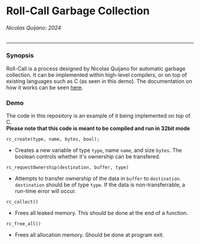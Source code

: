 # Roll-Call Garbage Collection
###### Nicolas Quijano: 2024
---
### Synopsis
Roll-Call is a process designed by Nicolas Quijano for automatic garbage collection. It can be implemented within high-level compilers, or on top of existing languages such as C (as seen in this demo). The documentation on how it works can be seen [here](https://docs.google.com/document/d/1QuzjmCHom5GTrUtEr_k-quwfyHSAI56a1qNorQ3JXIk/edit#heading=h.pwjw16621fwq).


### Demo
The code in this repository is an example of it being implemented on top of C.  
**Please note that this code is meant to be compiled and run in 32bit mode**

`rc_create(type, name, bytes, bool);`
* Creates a new variable of type `type`, name `name`, and size `bytes`. The boolean controls whether it's ownership can be transfered.

`rc_requestOwnership(destination, buffer, type)`
* Attempts to transfer ownership of the data in `buffer` to `destination`. `destination` should be of type `type`. If the data is non-transferrable, a run-time error will occur.

`rc_collect()`
* Frees all leaked memory. This should be done at the end of a function.

`rc_free_all()`
* Frees all allocation memory. Should be done at program exit.
